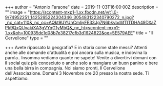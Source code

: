 +++
author = "Antonio Faraone"
date = 2019-11-03T16:00:00Z
description = ""
image = "https://scontent-mxp1-1.xx.fbcdn.net/v/t1.0-9/74952251_1425265224304346_305483122340790272_n.jpg?_nc_cat=110&_nc_oc=AQkt9UYUhCmliyFE33Jg7N6bkvbdIifTlTDHA49DXaZPk9QxQUyakiXA3gVYqG1yMbQ&_nc_ht=scontent-mxp1-1.xx&oh=100935dc1d08b7e38217cfb3d1624822&oe=5E579AEE"
title = "Il Cervellone"
type = ""

+++
Avete ripassato la geografia? E in storia come state messi? Attenti anche alle domande d'attualità e poi ancora sulla musica, e indovina la parola.. Insomma vediamo quante ne sapete! Venite a divertirvi domani con il social quiz più conosciuto o anche solo a mangiare un buon panino e bere una bella birra in compagnia. Noi siamo pronti, Il Cervellone dell'Associazione. Domani 3 Novembre ore 20 presso la nostra sede. Ti aspettiamo.